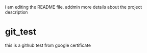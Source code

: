 i am editing the README file. addmin more details about the project description

# git_test
this is a github test from google certificate
